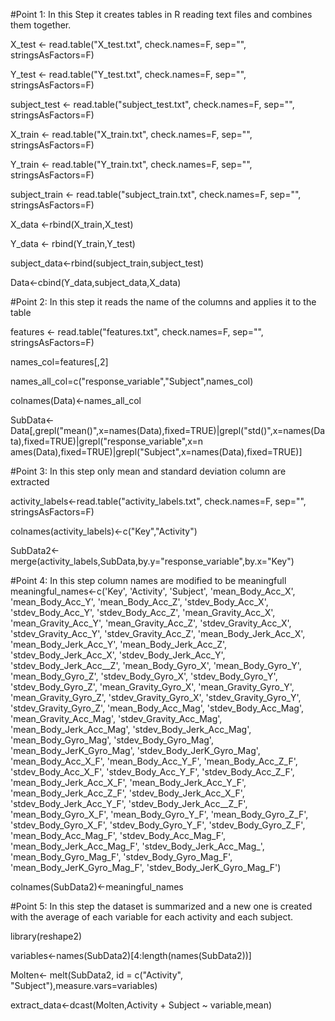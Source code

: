 #Point 1: In this Step it creates tables in R reading text files and combines them together.

X_test <- read.table("X_test.txt", check.names=F, sep="", stringsAsFactors=F)

Y_test <- read.table("Y_test.txt", check.names=F, sep="", stringsAsFactors=F)

subject_test <- read.table("subject_test.txt", check.names=F, sep="", stringsAsFactors=F)

X_train <- read.table("X_train.txt", check.names=F, sep="", stringsAsFactors=F)

Y_train <- read.table("Y_train.txt", check.names=F, sep="", stringsAsFactors=F)

subject_train <- read.table("subject_train.txt", check.names=F, sep="", stringsAsFactors=F)

X_data <-rbind(X_train,X_test)

Y_data <- rbind(Y_train,Y_test)

subject_data<-rbind(subject_train,subject_test)

Data<-cbind(Y_data,subject_data,X_data)


#Point 2: In this step it reads the name of the columns and applies it to the table

features <- read.table("features.txt", check.names=F, sep="", stringsAsFactors=F)

names_col=features[,2]

names_all_col=c("response_variable","Subject",names_col)

colnames(Data)<-names_all_col

SubData<-Data[,grepl("mean()",x=names(Data),fixed=TRUE)|grepl("std()",x=names(Data),fixed=TRUE)|grepl("response_variable",x=n
ames(Data),fixed=TRUE)|grepl("Subject",x=names(Data),fixed=TRUE)]


#Point 3: In this step only mean and standard deviation column are extracted

activity_labels<-read.table("activity_labels.txt", check.names=F, sep="", stringsAsFactors=F)

colnames(activity_labels)<-c("Key","Activity")

SubData2<-merge(activity_labels,SubData,by.y="response_variable",by.x="Key")


#Point 4: In this step column names are modified to be meaningfull
meaningful_names<-c('Key', 'Activity', 	'Subject', 	'mean_Body_Acc_X', 	'mean_Body_Acc_Y', 	'mean_Body_Acc_Z', 	'stdev_Body_Acc_X', 	'stdev_Body_Acc_Y', 	'stdev_Body_Acc_Z', 	'mean_Gravity_Acc_X', 	'mean_Gravity_Acc_Y', 	'mean_Gravity_Acc_Z', 	'stdev_Gravity_Acc_X', 	'stdev_Gravity_Acc_Y', 	'stdev_Gravity_Acc_Z', 	'mean_Body_Jerk_Acc_X', 	'mean_Body_Jerk_Acc_Y', 	'mean_Body_Jerk_Acc_Z', 	'stdev_Body_Jerk_Acc_X', 	'stdev_Body_Jerk_Acc_Y', 	'stdev_Body_Jerk_Acc__Z', 	'mean_Body_Gyro_X', 	'mean_Body_Gyro_Y', 	'mean_Body_Gyro_Z', 	'stdev_Body_Gyro_X', 	'stdev_Body_Gyro_Y', 	'stdev_Body_Gyro_Z', 	'mean_Gravity_Gyro_X', 	'mean_Gravity_Gyro_Y', 	'mean_Gravity_Gyro_Z', 	'stdev_Gravity_Gyro_X', 	'stdev_Gravity_Gyro_Y', 	'stdev_Gravity_Gyro_Z', 	'mean_Body_Acc_Mag', 	'stdev_Body_Acc_Mag', 	'mean_Gravity_Acc_Mag', 	'stdev_Gravity_Acc_Mag', 	'mean_Body_Jerk_Acc_Mag', 	'stdev_Body_Jerk_Acc_Mag', 	'mean_Body_Gyro_Mag', 	'stdev_Body_Gyro_Mag', 	'mean_Body_JerK_Gyro_Mag', 	'stdev_Body_JerK_Gyro_Mag', 	'mean_Body_Acc_X_F', 	'mean_Body_Acc_Y_F', 	'mean_Body_Acc_Z_F', 	'stdev_Body_Acc_X_F', 	'stdev_Body_Acc_Y_F', 	'stdev_Body_Acc_Z_F', 	'mean_Body_Jerk_Acc_X_F', 	'mean_Body_Jerk_Acc_Y_F', 	'mean_Body_Jerk_Acc_Z_F', 	'stdev_Body_Jerk_Acc_X_F', 	'stdev_Body_Jerk_Acc_Y_F', 	'stdev_Body_Jerk_Acc__Z_F', 	'mean_Body_Gyro_X_F', 	'mean_Body_Gyro_Y_F', 	'mean_Body_Gyro_Z_F', 	'stdev_Body_Gyro_X_F', 	'stdev_Body_Gyro_Y_F', 	'stdev_Body_Gyro_Z_F', 	'mean_Body_Acc_Mag_F', 	'stdev_Body_Acc_Mag_F', 	'mean_Body_Jerk_Acc_Mag_F', 	'stdev_Body_Jerk_Acc_Mag_', 	'mean_Body_Gyro_Mag_F', 	'stdev_Body_Gyro_Mag_F', 	'mean_Body_JerK_Gyro_Mag_F', 	'stdev_Body_JerK_Gyro_Mag_F')

colnames(SubData2)<-meaningful_names

#Point 5: In this step the dataset is summarized and a new one is created with the average of each variable for each activity and each subject. 

library(reshape2)

variables<-names(SubData2)[4:length(names(SubData2))]

Molten<- melt(SubData2, id = c("Activity", "Subject"),measure.vars=variables)

extract_data<-dcast(Molten,Activity + Subject ~ variable,mean)
